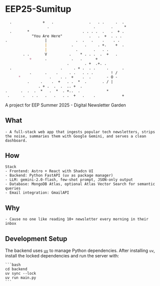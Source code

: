 # EEP25-Sumitup

```md
  .              +   .                .   . .     .  .
                   .                    .       .     *
  .       *                        . . . .  .   .  + .
            "You Are Here"            .   .  +  . . .
.                 |             .  .   .    .    . .
                  |           .     .     . +.    +  .
                  |             .       .   . .
        . .       V          .    * . . .  .  +   .
           +      .           .   .      +
                            .       . +  .+. .
  .                      .     . + .  . .     .      .
           .      .    .     . .   . . .        ! /
      *             .    . .  +    .  .       - O -
          .     .    .  +   . .  *  .       . / |
               . + .  .  .  .. +  .
.      .  .  .  *   .  *  . +..  .            *
 .      .   . .   .   .   . .  +   .    .            +
```

A project for EEP Summer 2025 - Digital Newsletter Garden

## What

    - A full-stack web app that ingests popular tech newsletters, strips the noise, summaries them with Google Gemini, and serves a clean dashboard.

## How

    Stack
    - Frontend: Astro + React with Shadcn UI
    - Backend: Python FastAPI (uv as package manager)
    - LLM: gemini-2.0-flash, few-shot prompt, JSON-only output
    - Database: MongoDB Atlas, optional Atlas Vector Search for semantic queries
    - Email integration: GmailAPI

## Why

    - Cause no one like reading 10+ newsletter every morning in their inbox

## Development Setup

The backend uses [`uv`](https://docs.astral.sh/uv/) to manage Python
dependencies. After installing `uv`, install the locked dependencies and
run the server with:

    ```bash
    cd backend
    uv sync --lock
    uv run main.py
    ```
